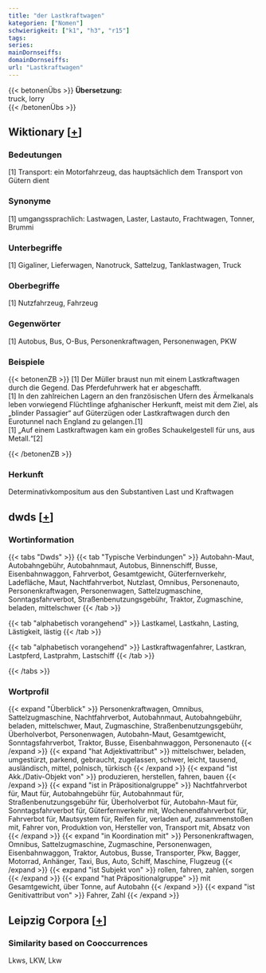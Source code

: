 ```yaml
---
title: "der Lastkraftwagen"
kategorien: ["Nomen"]
schwierigkeit: ["k1", "h3", "r15"]
tags:
series:
mainDornseiffs:
domainDornseiffs:
url: "Lastkraftwagen"
---
```


{{< betonenÜbs >}}
**Übersetzung:**  
truck, lorry  
{{< /betonenÜbs >}}

## Wiktionary [[+](https://de.wiktionary.org/wiki/Lastkraftwagen)]

### Bedeutungen
[1] Transport: ein Motorfahrzeug, das hauptsächlich dem Transport von Gütern dient  

### Synonyme
[1] umgangssprachlich: Lastwagen, Laster, Lastauto, Frachtwagen, Tonner, Brummi  

### Unterbegriffe
[1] Gigaliner, Lieferwagen, Nanotruck, Sattelzug, Tanklastwagen, Truck  

### Oberbegriffe
[1] Nutzfahrzeug, Fahrzeug  

### Gegenwörter
[1] Autobus, Bus, O-Bus, Personenkraftwagen, Personenwagen, PKW  

### Beispiele
{{< betonenZB >}}
[1] Der Müller braust nun mit einem Lastkraftwagen durch die Gegend. Das Pferdefuhrwerk hat er abgeschafft.  
[1] In den zahlreichen Lagern an den französischen Ufern des Ärmelkanals leben vorwiegend Flüchtlinge afghanischer Herkunft, meist mit dem Ziel, als „blinder Passagier“ auf Güterzügen oder Lastkraftwagen durch den Eurotunnel nach England zu gelangen.[1]  
[1] „Auf einem Lastkraftwagen kam ein großes Schaukelgestell für uns, aus Metall.“[2]  

{{< /betonenZB >}}
### Herkunft
Determinativkompositum aus den Substantiven Last und Kraftwagen  



## dwds [[+](https://www.dwds.de/wb/Lastkraftwagen)]

### Wortinformation
{{< tabs "Dwds" >}}
{{< tab "Typische Verbindungen" >}}
Autobahn-Maut, Autobahngebühr, Autobahnmaut, Autobus, Binnenschiff, Busse, Eisenbahnwaggon, Fahrverbot, Gesamtgewicht, Güterfernverkehr, Ladefläche, Maut, Nachtfahrverbot, Nutzlast, Omnibus, Personenauto, Personenkraftwagen, Personenwagen, Sattelzugmaschine, Sonntagsfahrverbot, Straßenbenutzungsgebühr, Traktor, Zugmaschine, beladen, mittelschwer
{{< /tab >}}

{{< tab "alphabetisch vorangehend" >}}
Lastkamel, Lastkahn, Lasting, Lästigkeit, lästig
{{< /tab >}}

{{< tab "alphabetisch vorangehend" >}}
Lastkraftwagenfahrer, Lastkran, Lastpferd, Lastprahm, Lastschiff
{{< /tab >}}

{{< /tabs >}}

### Wortprofil
{{< expand "Überblick" >}} Personenkraftwagen, Omnibus, Sattelzugmaschine, Nachtfahrverbot, Autobahnmaut, Autobahngebühr, beladen, mittelschwer, Maut, Zugmaschine, Straßenbenutzungsgebühr, Überholverbot, Personenwagen, Autobahn-Maut, Gesamtgewicht, Sonntagsfahrverbot, Traktor, Busse, Eisenbahnwaggon, Personenauto {{< /expand >}}
{{< expand "hat Adjektivattribut" >}} mittelschwer, beladen, umgestürzt, parkend, gebraucht, zugelassen, schwer, leicht, tausend, ausländisch, mittel, polnisch, türkisch {{< /expand >}}
{{< expand "ist Akk./Dativ-Objekt von" >}} produzieren, herstellen, fahren, bauen {{< /expand >}}
{{< expand "ist in Präpositionalgruppe" >}} Nachtfahrverbot für, Maut für, Autobahngebühr für, Autobahnmaut für, Straßenbenutzungsgebühr für, Überholverbot für, Autobahn-Maut für, Sonntagsfahrverbot für, Güterfernverkehr mit, Wochenendfahrverbot für, Fahrverbot für, Mautsystem für, Reifen für, verladen auf, zusammenstoßen mit, Fahrer von, Produktion von, Hersteller von, Transport mit, Absatz von {{< /expand >}}
{{< expand "in Koordination mit" >}} Personenkraftwagen, Omnibus, Sattelzugmaschine, Zugmaschine, Personenwagen, Eisenbahnwaggon, Traktor, Autobus, Busse, Transporter, Pkw, Bagger, Motorrad, Anhänger, Taxi, Bus, Auto, Schiff, Maschine, Flugzeug {{< /expand >}}
{{< expand "ist Subjekt von" >}} rollen, fahren, zahlen, sorgen {{< /expand >}}
{{< expand "hat Präpositionalgruppe" >}} mit Gesamtgewicht, über Tonne, auf Autobahn {{< /expand >}}
{{< expand "ist Genitivattribut von" >}} Fahrer, Zahl {{< /expand >}}

## Leipzig Corpora [[+](https://corpora.uni-leipzig.de/en/res?word=Lastkraftwagen&corpusId=deu_newscrawl-public_2018)]


### Similarity based on Cooccurrences
Lkws, LKW, Lkw

